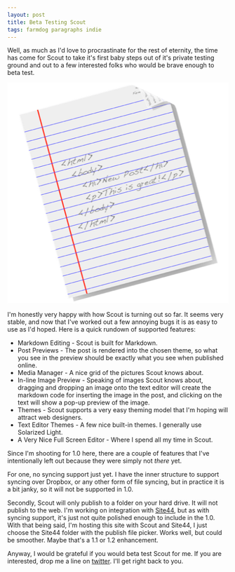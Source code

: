 ```yaml
---
layout: post
title: Beta Testing Scout
tags: farmdog paragraphs indie
---
```


Well, as much as I'd love to procrastinate for the rest of eternity, the time has come for Scout to take it's first baby steps out of it's private testing ground and out to a few interested folks who would be brave enough to beta test.

![Alt Text](/media/scout_icon.png)

I'm honestly very happy with how Scout is turning out so far. It seems very stable, and now that I've worked out a few annoying bugs it is as easy to use as I'd hoped. Here is a quick rundown of supported features:



* Markdown Editing -  Scout is built for Markdown.
* Post Previews - The post is rendered into the chosen theme, so what you see in the preview should be exactly what you see when published online.  
* Media Manager - A nice grid of the pictures Scout knows about.
* In-line Image Preview - Speaking of images Scout knows about, dragging and dropping an image onto the text editor will create the markdown code for inserting the image in the post, and clicking on the text will show a pop-up preview of the image. 
* Themes - Scout supports a very easy theming model that I'm hoping will attract web designers.
* Text Editor Themes - A few nice built-in themes. I generally use Solarized Light.
* A Very Nice Full Screen Editor - Where I spend all my time in Scout. 

Since I'm shooting for 1.0 here, there are a couple of features that I've intentionally left out because they were simply not *there* yet. 

For one, no syncing support just yet. I have the inner structure to support syncing over Dropbox, or any other form of file syncing, but in practice it is a bit janky, so it will not be supported in 1.0. 

Secondly, Scout will only publish to a folder on your hard drive. It will not publish to the web. I'm working on integration with [Site44](https://www.site44.com), but as with syncing support, it's just not quite polished enough to include in the 1.0. With that being said, I'm hosting this site with Scout and Site44, I just choose the Site44 folder with the publish file picker. Works well, but could be smoother. Maybe that's a 1.1 or 1.2 enhancement. 

Anyway, I would be grateful if you would beta test Scout for me. If you are interested, drop me a line on [twitter](http://twitter.com/ibuys). I'll get right back to you. 
